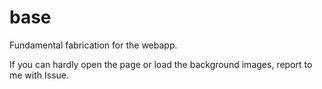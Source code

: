 # base

Fundamental fabrication for the webapp.

If you can hardly open the page or load the background images, report to me with Issue.
